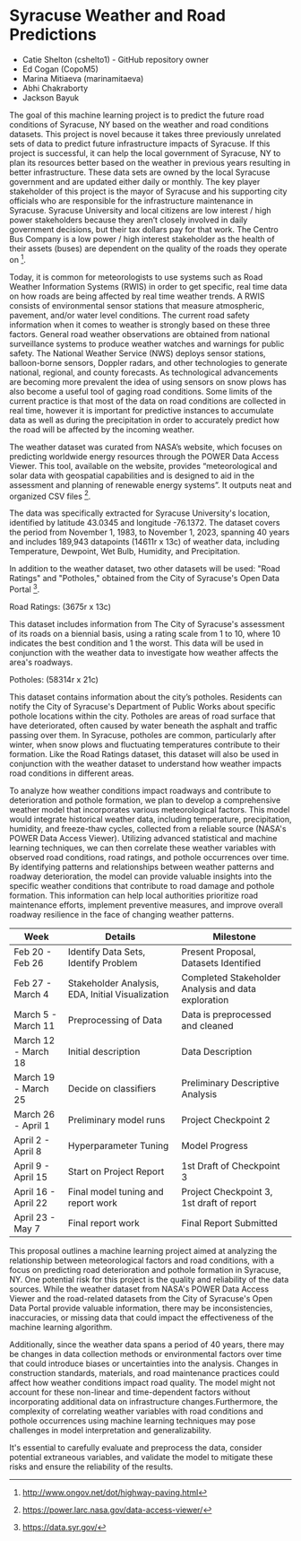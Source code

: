 # Syracuse Weather and Road Predictions
 - Catie Shelton (cshelto1) - GitHub repository owner
 - Ed Cogan (CopoM5)
 - Marina Mitiaeva (marinamitaeva)
 - Abhi Chakraborty
 - Jackson Bayuk

The goal of this machine learning project is to predict the future road conditions of Syracuse, NY based on the weather and road conditions datasets. This project is novel because it takes three previously unrelated sets of data to predict future infrastructure impacts of Syracuse. If this project is successful, it can help the local government of Syracuse, NY to plan its resources better based on the weather in previous years resulting in better infrastructure. These data sets are owned by the local Syracuse government and are updated either daily or monthly.
The key player stakeholder of this project is the mayor of Syracuse and his supporting city officials who are responsible for the infrastructure maintenance in Syracuse. Syracuse University and local citizens are low interest / high power stakeholders because they aren’t closely involved in daily government decisions, but their tax dollars pay for that work. The Centro Bus Company is a low power / high interest stakeholder as the health of their assets (buses) are dependent on the quality of the roads they operate on [^1].

Today, it is common for meteorologists to use systems such as Road Weather Information Systems (RWIS) in order to get specific, real time data on how roads are being affected by real time weather trends. A RWIS consists of environmental sensor stations that measure atmospheric, pavement, and/or water level conditions. The current road safety information when it comes to weather is strongly based on these three factors. General road weather observations are obtained from national surveillance systems to produce weather watches and warnings for public safety. The National Weather Service (NWS) deploys sensor stations, balloon-borne sensors, Doppler radars, and other technologies to generate national, regional, and county forecasts. As technological advancements are becoming more prevalent the idea of using sensors on snow plows has also become a useful tool of gaging road conditions. Some limits of the current practice is that most of the data on road conditions are collected in real time, however it is important for predictive instances to accumulate data as well as during the precipitation in order to accurately predict how the road will be affected by the incoming weather. 

The weather dataset was curated from NASA’s website, which focuses on predicting worldwide energy resources through the POWER Data Access Viewer. This tool, available on the website, provides “meteorological and solar data with geospatial capabilities and is designed to aid in the assessment and planning of renewable energy systems”. It outputs neat and organized CSV files [^2].

The data was specifically extracted for Syracuse University's location, identified by latitude 43.0345 and longitude -76.1372. The dataset covers the period from November 1, 1983, to November 1, 2023, spanning 40 years and includes 189,943 datapoints (14611r x 13c) of weather data, including Temperature, Dewpoint, Wet Bulb, Humidity, and Precipitation.

In addition to the weather dataset, two other datasets will be used: "Road Ratings" and "Potholes," obtained from the City of Syracuse's Open Data Portal [^3].

Road Ratings: (3675r x 13c)

This dataset includes information from The City of Syracuse's assessment of its roads on a biennial basis, using a rating scale from 1 to 10, where 10 indicates the best condition and 1 the worst. This data will be used in conjunction with the weather data to investigate how weather affects the area's roadways.

Potholes: (58314r x 21c)

This dataset contains information about the city’s potholes. Residents can notify the City of Syracuse's Department of Public Works about specific pothole locations within the city. Potholes are areas of road surface that have deteriorated, often caused by water beneath the asphalt and traffic passing over them. In Syracuse, potholes are common, particularly after winter, when snow plows and fluctuating temperatures contribute to their formation. Like the Road Ratings dataset, this dataset will also be used in conjunction with the weather dataset to understand how weather impacts road conditions in different areas.

To analyze how weather conditions impact roadways and contribute to deterioration and pothole formation, we plan to develop a comprehensive weather model that incorporates various meteorological factors. This model would integrate historical weather data, including temperature, precipitation, humidity, and freeze-thaw cycles, collected from a reliable source (NASA's POWER Data Access Viewer). Utilizing advanced statistical and machine learning techniques, we can then correlate these weather variables with observed road conditions, road ratings, and pothole occurrences over time. By identifying patterns and relationships between weather patterns and roadway deterioration, the model can provide valuable insights into the specific weather conditions that contribute to road damage and pothole formation. This information can help local authorities prioritize road maintenance efforts, implement preventive measures, and improve overall roadway resilience in the face of changing weather patterns.

| Week | Details | Milestone |
| --- | --- | --- |
| Feb 20 - Feb 26 | Identify Data Sets, Identify Problem | Present Proposal, Datasets Identified|
| Feb 27 - March 4 |Stakeholder Analysis, EDA, Initial Visualization| Completed Stakeholder Analysis and data exploration|
| March 5 - March 11 |Preprocessing of Data |Data is preprocessed and cleaned |
| March 12 - March 18 | Initial description | Data Description |
| March 19 - March 25 | Decide on classifiers | Preliminary Descriptive Analysis|
| March 26 - April 1 |Preliminary model runs | Project Checkpoint 2 |
| April 2 - April 8 | Hyperparameter Tuning | Model Progress|
| April 9 - April 15 | Start on Project Report |1st Draft of Checkpoint 3 |
| April 16 - April 22 | Final model tuning and report work | Project Checkpoint 3, 1st draft of report|
| April 23 - May 7 | Final report work | Final Report Submitted|


This proposal outlines a machine learning project aimed at analyzing the relationship between meteorological factors and road conditions, with a focus on predicting road deterioration and pothole formation in Syracuse, NY. 
One potential risk for this project is the quality and reliability of the data sources. While the weather dataset from NASA's POWER Data Access Viewer and the road-related datasets from the City of Syracuse's Open Data Portal provide valuable information, there may be inconsistencies, inaccuracies, or missing data that could impact the effectiveness of the machine learning algorithm. 

Additionally, since the weather data spans a period of 40 years, there may be changes in data collection methods or environmental factors over time that could introduce biases or uncertainties into the analysis. Changes in construction standards, materials, and road maintenance practices could affect how weather conditions impact road quality. The model might not account for these non-linear and time-dependent factors without incorporating additional data on infrastructure changes.Furthermore, the complexity of correlating weather variables with road conditions and pothole occurrences using machine learning techniques may pose challenges in model interpretation and generalizability. 

It's essential to carefully evaluate and preprocess the data, consider potential extraneous variables, and validate the model to mitigate these risks and ensure the reliability of the results.

[^1]: http://www.ongov.net/dot/highway-paving.html
[^2]: https://power.larc.nasa.gov/data-access-viewer/
[^3]: https://data.syr.gov/
